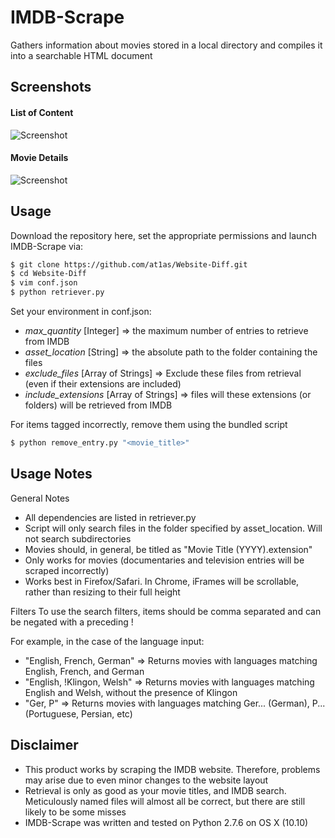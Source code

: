 # IMDB-Scrape

Gathers information about movies stored in a local directory and compiles it into a searchable HTML document

## Screenshots

#### List of Content
![Screenshot](http://at1as.github.io/github_repo_assets/imdb-scrape.jpg)
#### Movie Details
![Screenshot](http://at1as.github.io/github_repo_assets/imdb-scrape2.jpg)

## Usage

Download the repository here, set the appropriate permissions and launch IMDB-Scrape via:
```bash
$ git clone https://github.com/at1as/Website-Diff.git
$ cd Website-Diff
$ vim conf.json
$ python retriever.py
```
Set your environment in conf.json:
* *max_quantity* [Integer] => the maximum number of entries to retrieve from IMDB
* *asset_location* [String] => the absolute path to the folder containing the files
* *exclude_files* [Array of Strings] => Exclude these files from retrieval (even if their extensions are included)
* *include_extensions* [Array of Strings] => files will these extensions (or folders) will be retrieved from IMDB

For items tagged incorrectly, remove them using the bundled script
```bash
$ python remove_entry.py "<movie_title>"
```

## Usage Notes

General Notes
* All dependencies are listed in retriever.py
* Script will only search files in the folder specified by asset_location. Will not search subdirectories
* Movies should, in general, be titled as "Movie Title (YYYY).extension"
* Only works for movies (documentaries and television entries will be scraped incorrectly)
* Works best in Firefox/Safari. In Chrome, iFrames will be scrollable, rather than resizing to their full height

Filters
To use the search filters, items should be comma separated and can be negated with a preceding !

For example, in the case of the language input:

* "English, French, German" => Returns movies with languages matching English, French, and German
* "English, !Klingon, Welsh" => Returns movies with languages matching English and Welsh, without the presence of Klingon
* "Ger, P" => Returns movies with languages matching Ger... (German), P... (Portuguese, Persian, etc)

## Disclaimer
 
* This product works by scraping the IMDB website. Therefore, problems may arise due to even minor changes to the website layout
* Retrieval is only as good as your movie titles, and IMDB search. Meticulously named files will almost all be correct, but there are still likely to be some misses
* IMDB-Scrape was written and tested on Python 2.7.6 on OS X (10.10)
